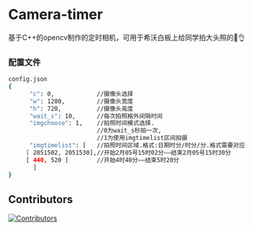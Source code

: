 # Camera-timer
基于C++的opencv制作的定时相机，可用于希沃白板上给同学拍大头照的🤣👌
### 配置文件
```bash
config.json
{
      "c": 0,            //摄像头选择
      "w": 1280,         //摄像头宽度
      "h": 720,          //摄像头高度
      "wait_s": 10,      //每次拍照格外间隔时间
      "imgchoose": 1,    //拍照时间模式选择.
                         //0为wait_s秒拍一次,
                         //1为使用imgtimelist区间拍摄
      "imgtimelist": [   //拍照时间区域.格式:日期时分/时分/分.格式需要对应
     [ 2051502, 2051530],//开始2月05号15时02分——结束2月05号15时30分
     [ 440, 520 ]        //开始4时40分——结束5时20分
       ]
} 
```
## Contributors

[![Contributors](https://contributors-img.web.app/image?repo=Xpercent-YX/Xpercent-YX)](https://github.com/Xpercen/Camera-timer/graphs/contributors)
